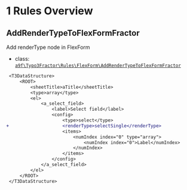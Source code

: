 # 1 Rules Overview

## AddRenderTypeToFlexFormFractor

Add renderType node in FlexForm

- class: [`a9f\Typo3Fractor\Rules\FlexForm\AddRenderTypeToFlexFormFractor`](../src/Rules/FlexForm/AddRenderTypeToFlexFormFractor.php)

```diff
 <T3DataStructure>
     <ROOT>
         <sheetTitle>aTitle</sheetTitle>
         <type>array</type>
         <el>
             <a_select_field>
                 <label>Select field</label>
                 <config>
                     <type>select</type>
+                    <renderType>selectSingle</renderType>
                     <items>
                         <numIndex index="0" type="array">
                             <numIndex index="0">Label</numIndex>
                         </numIndex>
                     </items>
                 </config>
             </a_select_field>
         </el>
     </ROOT>
 </T3DataStructure>
```

<br>
